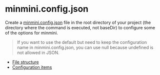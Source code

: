 # minmini.config.json

Create a <u>minmini.config.json</u> file in the root directory of your project (the directory where the command is executed, not baseDir) to configure some of the options for minmini.

> If you want to use the default but need to keep the configuration name in minmini.config.json, you can use null because undefined is not allowed in JSON.

- [File structure](../../start/#file-structure)
- [Configuration items](../../config/)